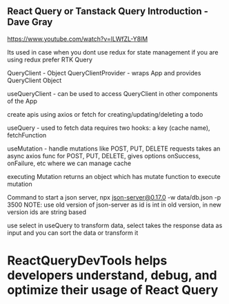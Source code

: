 ## React Query or Tanstack Query Introduction - Dave Gray
https://www.youtube.com/watch?v=lLWfZL-Y8lM

Its used in case when you dont use redux for state management
if you are using redux prefer RTK Query

QueryClient - Object
QueryClientProvider - wraps App and provides QueryClient Object

useQueryClient - can be used to access QueryClient in other components of the App

create apis using axios or fetch for creating/updating/deleting a todo

useQuery - used to fetch data requires two hooks: a key (cache name), fetchFunction

useMutation - handle mutations like POST, PUT, DELETE requests
takes an async axios func for POST, PUT, DELETE, gives options onSuccess, onFailure, etc where we can manage cache

executing Mutation
returns an object which has mutate function to execute mutation

Command to start a json server, 
npx json-server@0.17.0 -w data/db.json -p 3500
NOTE: use old version of json-server as id is int in old version, in new version ids are string based

use select in useQuery to transform data, 
select takes the response data as input and you can sort the data or transform it





# ReactQueryDevTools helps developers understand, debug, and optimize their usage of React Query
